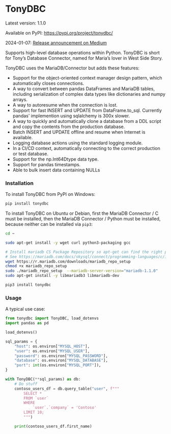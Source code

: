 # TonyDBC

Latest version: 1.1.0

Available on PyPI: https://pypi.org/project/tonydbc/

2024-01-07: [Release announcement on Medium](https://mcurrie-59915.medium.com/introducing-tonydbc-a-high-level-database-connector-for-mariadb-python-and-pandas-8600676fbf88)

Supports high-level database operations within Python.  TonyDBC is short for Tony’s Database Connector, named for Maria’s lover in West Side Story.

TonyDBC uses the MariaDB/Connector but adds these features:

* Support for the object-oriented context manager design pattern, which automatically closes connections.
* A way to convert between pandas DataFrames and MariaDB tables, including serialization of complex data types like dictionaries and numpy arrays.
* A way to autoresume when the connection is lost.
* Support for fast INSERT and UPDATE from DataFrame.to_sql. Currently pandas’ implemention using sqlalchemy is 300x slower.
* A way to quickly and automatically clone a database from a DDL script and copy the contents from the production database.
* Batch INSERT and UPDATE offline and resume when Internet is available.
* Logging database actions using the standard logging module.
* In a CI/CD context, automatically connecting to the correct production or test database.
* Support for the np.Int64Dtype data type.
* Support for pandas timestamps.
* Able to bulk insert data containing NULLs

### Installation

To install TonyDBC from PyPI on Windows:

```bash
pip install tonydbc
```

To install TonyDBC on Ubuntu or Debian, first the MariaDB Connector / C must be installed, then the MariaDB Connector / Python must be installed, because neither can be installed via `pip3`:

```bash
cd ~

sudo apt-get install -y wget curl python3-packaging gcc

# Install mariadb CS Package Repository so apt-get can find the right package
# See https://mariadb.com/docs/skysql/connect/programming-languages/c/install/#Installation_via_Package_Repository_(Linux)
wget https://r.mariadb.com/downloads/mariadb_repo_setup
chmod +x mariadb_repo_setup
sudo ./mariadb_repo_setup  --mariadb-server-version="mariadb-1.1.0"
sudo apt-get install -y libmariadb3 libmariadb-dev

pip3 install tonydbc
```

### Usage

A typical use case:

```python
from tonydbc import TonyDBC, load_dotenvs
import pandas as pd

load_dotenvs()

sql_params = {
    "host": os.environ["MYSQL_HOST"],
    "user": os.environ["MYSQL_USER"],
    "password": os.environ["MYSQL_PASSWORD"],
    "database": os.environ["MYSQL_DATABASE"],
    "port": int(os.environ["MYSQL_PORT"]),
}

with TonyDBC(**sql_params) as db:
    # Do stuff
    contoso_users_df = db.query_table("user", f"""
        SELECT *
        FROM `user`
        WHERE
            `user`.`company` = 'Contoso'
        LIMIT 10;
        """)

    print(contoso_users_df.first_name)
```
